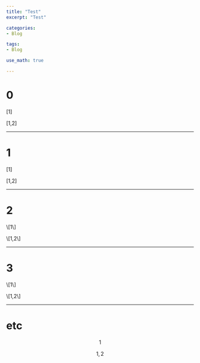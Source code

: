```yaml
---
title: "Test"
excerpt: "Test"

categories:
- Blog

tags:
- Blog

use_math: true

---
```


# 0

[1]

[1,2]

--- 

# 1

\[1\]

\[1,2\]

---

# 2

\\[1\\]

\\[1,2\\]

---

# 3

\\\[1\\\]

\\\[1,2\\\]


---

# etc

$$1$$

$$1,2$$